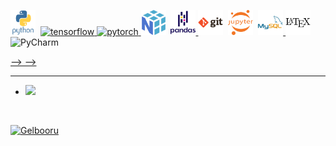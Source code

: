<!--  👋 









# 👋 Actively Seeking 24fall PhD Position in USA!!!


I am **Aria** .I have a B.Eng. and a M.Eng. and several years of work experience in AI, specializing in **LLMs** , **Language Agents** and **Multimodality**.

Currently, I **lead** an exciting **Multimodal** **Metahuman** Project, specifically focusing on **LLMs** and **Multimodality**. I firmly believe that **Embodied AI** will shape the future. For further information, kindly refer to my CV. Feel free to reach out to me via email for any inquiries, collaborations, or opportunities. Wish to be a Ballerina Engineer 🩰 .


New Update: woking on quant analysis with AI. Soooooo interesting!!!
  
🔥 🙌 🩰 🤗 :octocat: 🧠 Aria in the ✨ _Area_ ✨. Welcome! `Dear Earth`, thanks for visiting.(〃'▽'〃)



 


 
 


<!-- Introduction 📫 
---
- :octocat: How To Reach **Me**:
- :octocat: [github](https://github.com/ariafyy)
- :email: [mailbox](mailto:mitfyy759915983@163.com)
- :house: [homepage](https://ariafyy.github.io/) 


-->




<!-- 

[![](https://img.shields.io/badge/-github-lightgray?style=for-the-badge&logo=github&logoColor=pink)](https://github.com/ariafyy)

[![](https://img.shields.io/badge/-email-lightgray?style=for-the-badge&logo=gmail)](mailto:ariafyy@hotmail.com)

[![](https://img.shields.io/badge/-Homepage-gray?style=for-the-badge&logoColor=black)](https://ariafyy.github.io/)

[![](https://img.shields.io/badge/%20Google%20Schloar-20B2AA?style=for-the-badge)](https://scholar.google.com.hk/citations?hl=en&tzom=-480&user=gpQ83ycAAAAJ&sortby=pubdate&view_op=list_works&authuser=1&gmla=AILGF5UJKLEnkNHSwgiGi_9zpqT-Twxjb0vL3wkS2dzR1LL_tOqaBEJQL0aH7VjRRkNrv193J7oB967S3_h5UO9H)
 -->


<!-- 
---
### Skills
<!-- skills -->
<p align="left"> 

<img src="https://github.com/devicons/devicon/blob/master/icons/python/python-original-wordmark.svg" title="Python" alt="Python" width="40" height="40"/>&nbsp; 
<a href="https://www.tensorflow.org" target="_blank" rel="noreferrer"> <img src="https://www.vectorlogo.zone/logos/tensorflow/tensorflow-icon.svg" alt="tensorflow" width="40" height="40"/> </a>
<a href="https://pytorch.org/" target="_blank" rel="noreferrer"> <img src="https://www.vectorlogo.zone/logos/pytorch/pytorch-icon.svg" alt="pytorch" width="40" height="40"/> </a>
<img src="https://github.com/devicons/devicon/blob/master/icons/numpy/numpy-original.svg" title="Numpy" alt="Numpy" width="40" height="40"/>&nbsp;
<a href="https://pandas.pydata.org/" target="_blank" rel="noreferrer"> <img src="https://github.com/devicons/devicon/blob/master/icons/pandas/pandas-original-wordmark.svg" alt="pandas" width="40" height="40"/> </a>
<img src="https://github.com/devicons/devicon/blob/master/icons/git/git-original-wordmark.svg" title="Git" alt="Git" width="40" height="40"/>&nbsp;
<img src="https://github.com/devicons/devicon/blob/master/icons/jupyter/jupyter-plain-wordmark.svg"  title="Jupyter" alt="Jupyter" width="40" height="40"/>&nbsp;
<a href="https://www.mysql.com/" target="_blank" rel="noreferrer"> <img src="https://raw.githubusercontent.com/devicons/devicon/master/icons/mysql/mysql-original-wordmark.svg" alt="mysql" width="40" height="40"/> </a>
<img src="https://github.com/devicons/devicon/blob/master/icons/latex/latex-original.svg" title="Latex" alt="Latex" width="40" height="40"/>&nbsp; 
<img src="https://upload.wikimedia.org/wikipedia/commons/1/1d/PyCharm_Icon.svg" title="PyCharm" alt="PyCharm" width="40" height="40"/>&nbsp;
<a href="https://www.gnu.org/software/bash/" target="_blank" rel="noreferrer"> 
</p>
 -->
-->


<!--  
<p align="center">
  <a href="https://www.python.org/" target="_blank">
    <img src="https://img.shields.io/badge/Python-%2314354C.svg?style=flat-square&logo=python&logoColor=white" alt="Python">
  </a>
  <a href="https://www.docker.com/" target="_blank">
    <img src="https://img.shields.io/badge/Docker-%232496ED.svg?style=flat-square&logo=docker&logoColor=white" alt="Docker">
  </a>
  <a href="https://github.com/features/actions" target="_blank">
    <img src="https://img.shields.io/badge/GitHub%20Actions-%232671E5.svg?style=flat-square&logo=github-actions&logoColor=white" alt="GitHub Actions">
  </a>
</p>    
--> 




<!-- GitHub status -->
<!-- 
- ![Top Langs](https://github-readme-stats-git-masterrstaa-rickstaa.vercel.app/api/top-langs/?username=shibing624&langs_count=3&hide=javascript,go,html,css,tex,Roff)
[![STATS (troph)](https://github-profile-trophy.vercel.app/?username=ariafyy&theme=dracula&margin-w=10&margin-h=15&column=8&row=1)](https://github.com/ariafyy)
[![GitHub activity](https://activity-graph.herokuapp.com/graph?username=ariafyy&theme=dracula)](https://github.com/ariafyy)
 <img src="https://github-readme-stats.vercel.app/api?username=ariafyy&show_icons=true&theme=dracula&count_private=true&" alt="ariafyy's Github stat" />
  <img src="https://github-readme-streak-stats.herokuapp.com/?user=ariafyy&theme=dracula" alt="ariafyy stat" /><br />
  
  <p align="center">
  <img src="https://github-readme-stats.vercel.app/api/top-langs/?username=ariafyy&layout=compact&theme=dracula&langs_count=12"/>
</p>
 -->






---
<!-- Github Stats
- [![trophy](https://github-profile-trophy.vercel.app/?username=ariafyy&theme=onedark&rank=-C,-?,-B&rank=S,AAA)](https://github.com/ariafyy/github-profile-trophy)
 -->
       
- ![](https://komarev.com/ghpvc/?username=ariafyy&color=blueviolet)    


 <!-- moe count 
![](https://count.getloli.com/get/@ariafyy.github.readme)
-->
</br>
</p>

![Gelbooru](https://count.getloli.com/get/@ariafyy.github.readme?theme=gelbooru)</details>


 <!-- snake
##  GitHub contribution

![亮色](https://raw.githubusercontent.com/ariafyy/ariafyy/main/assets/github-contribution-grid-snake.svg)  

![亮色](https://raw.githubusercontent.com/ariafyy/ariafyy/main/assets/github-contribution-grid-snake.svg)  





-->


